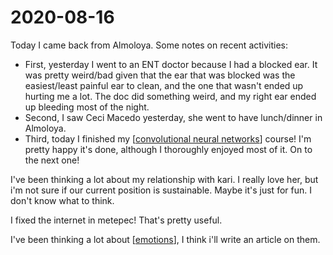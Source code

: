 ---
---

# 2020-08-16

Today I came back from Almoloya. Some notes on recent activities:

- First, yesterday I went to an ENT doctor because I had a blocked ear. It was pretty weird/bad given that the ear that was blocked was the easiest/least painful ear to clean, and the one that wasn't ended up hurting me a lot. The doc did something weird, and my right ear ended up bleeding most of the night.
- Second, I saw Ceci Macedo yesterday, she went to have lunch/dinner in Almoloya.
- Third, today I finished my [[convolutional neural networks]] course! I'm pretty happy it's done, although I thoroughly enjoyed most of it. On to the next one!

I've been thinking a lot about my relationship with kari. I really love her, but i'm not sure if our current position is sustainable. Maybe it's just for fun. I don't know what to think.

I fixed the internet in metepec! That's pretty useful.

I've been thinking a lot about [[emotions]], I think i'll write an article on them.

[//begin]: # "Autogenerated link references for markdown compatibility"
[convolutional neural networks]: ../convolutional-neural-networks "Convolutional Neural Networks"
[emotions]: ../emotions "Emotions"
[//end]: # "Autogenerated link references"
